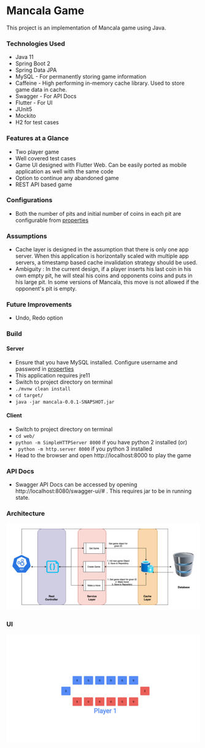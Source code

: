# Mancala Game

This project is an implementation of Mancala game using Java.

### Technologies Used

* Java 11
* Spring Boot 2
* Spring Data JPA
* MySQL - For permanently storing game information
* Caffeine - High performing in-memory cache library. Used to store game data in cache.
* Swagger - For API Docs
* Flutter - For UI
* JUnit5
* Mockito
* H2 for test cases

### Features at a Glance

* Two player game
* Well covered test cases
* Game UI designed with Flutter Web. Can be easily ported as mobile application as well with the same code
* Option to continue any abandoned game
* REST API based game

### Configurations
* Both the number of pits and initial number of coins in each pit are configurable from [properties](src/main/resources/application.properties)

### Assumptions

* Cache layer is designed in the assumption that there is only one app server. When this application is horizontally scaled 
  with multiple app servers, a timestamp based cache invalidation strategy should be used.
* Ambiguity : In the current design, if a player inserts his last coin in his own empty pit, he will steal his coins and opponents coins
  and puts in his large pit. In some versions of Mancala, this move is not allowed if the opponent's pit is empty.

### Future Improvements

* Undo, Redo option

### Build

#### Server
* Ensure that you have MySQL installed. Configure username and password in [properties](src/main/resources/application.properties)
* This application requires jre11
* Switch to project directory on terminal
* `./mvnw clean install`
* `cd target/`
* `java -jar mancala-0.0.1-SNAPSHOT.jar`

#### Client
* Switch to project directory on terminal
* `cd web/`
* `python -m SimpleHTTPServer 8000` if you have python 2 installed 
  (or)   
* ` python -m http.server 8000` if you python 3 installed
* Head to the browser and open http://localhost:8000 to play the game

### API Docs
* Swagger API Docs can be accessed by opening http://localhost:8080/swagger-ui/# . This requires jar to be in running state.

### Architecture
![Architecture](diagram/Architecture.png)
### UI
![UI](GameUI.png)